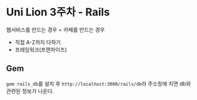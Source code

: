 # Uni Lion 3주차 - Rails

웹서비스를 만드는 경우 = 카페를 만드는 경우

- 직접 A-Z까지 다하기
- 프레임워크(프랜차이즈)

## Gem

`gem rails_db`를 설치 후 `http://localhost:3000/rails/db`라 주소창에 치면 db와 관련된 정보가 나온다.